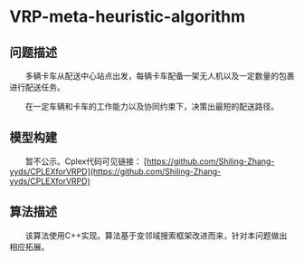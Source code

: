# VRP-meta-heuristic-algorithm
## 问题描述
&emsp;&emsp;多辆卡车从配送中心站点出发，每辆卡车配备一架无人机以及一定数量的包裹进行配送任务。

&emsp;&emsp;在一定车辆和卡车的工作能力以及协同约束下，决策出最短的配送路径。

## 模型构建
&emsp;&emsp;暂不公示。Cplex代码可见链接：
[https://github.com/Shiling-Zhang-yyds/CPLEXforVRPD](https://github.com/Shiling-Zhang-yyds/CPLEXforVRPD)

## 算法描述
&emsp;&emsp;该算法使用C++实现。算法基于变邻域搜索框架改进而来，针对本问题做出相应拓展。
